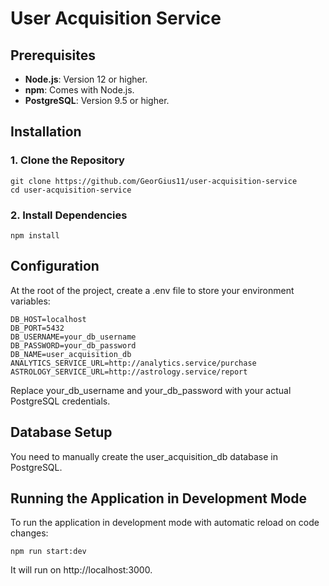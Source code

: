 # User Acquisition Service

## Prerequisites

- **Node.js**: Version 12 or higher.
- **npm**: Comes with Node.js.
- **PostgreSQL**: Version 9.5 or higher.

## Installation

### 1. Clone the Repository

```
git clone https://github.com/GeorGius11/user-acquisition-service
cd user-acquisition-service
```

### 2. Install Dependencies

```
npm install
```

## Configuration

At the root of the project, create a .env file to store your environment variables:

```
DB_HOST=localhost
DB_PORT=5432
DB_USERNAME=your_db_username
DB_PASSWORD=your_db_password
DB_NAME=user_acquisition_db
ANALYTICS_SERVICE_URL=http://analytics.service/purchase
ASTROLOGY_SERVICE_URL=http://astrology.service/report
```

Replace your_db_username and your_db_password with your actual PostgreSQL credentials.

## Database Setup

You need to manually create the user_acquisition_db database in PostgreSQL.

## Running the Application in Development Mode

To run the application in development mode with automatic reload on code changes:

```
npm run start:dev
```

It will run on http://localhost:3000.
